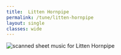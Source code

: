 ```yaml
---
title:  Litten Hornpipe
permalink: /tune/litten-hornpipe
layout: single
classes: wide
---
```


<img src="/tune/scan/litten-hornpipe.jpg" alt="scanned sheet music for Litten Hornpipe">

